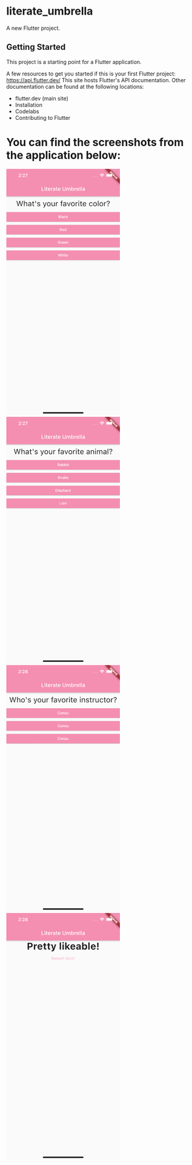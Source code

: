 # literate_umbrella

A new Flutter project.

## Getting Started

This project is a starting point for a Flutter application.

A few resources to get you started if this is your first Flutter project:
https://api.flutter.dev/
This site hosts Flutter's API documentation. Other documentation can be found at the following locations:
* flutter.dev (main site)
* Installation
* Codelabs
* Contributing to Flutter

# You can find the screenshots from the application below:
<img src="image/FirstQuestion.png" width="300">
<img src="image/SecondQuestion.png" width="300">
<img src="image/ThirdQuestion.png" width="300">
<img src="image/ResultExample.png" width="300">